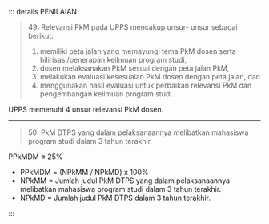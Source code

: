 ::: details PENILAIAN

> 49: Relevansi PkM pada UPPS mencakup unsur- unsur sebagai berikut:
>
> 1. memiliki peta jalan yang memayungi tema PkM dosen serta hilirisasi/penerapan keilmuan program studi,
> 1. dosen melaksanakan PkM sesuai dengan peta jalan PkM,
> 1. melakukan evaluasi kesesuaian PkM dosen dengan peta jalan, dan
> 1. menggunakan hasil evaluasi untuk perbaikan relevansi PkM dan pengembangan keilmuan program studi.

UPPS memenuhi 4 unsur relevansi PkM dosen.

---

> 50: PkM DTPS yang dalam pelaksanaannya melibatkan mahasiswa program studi dalam 3 tahun terakhir.

PPkMDM ≥ 25%

- PPkMDM = (NPkMM / NPkMD) x 100%
- NPkMM = Jumlah judul PkM DTPS yang dalam pelaksanaannya melibatkan mahasiswa program studi dalam 3 tahun terakhir.
- NPkMD = Jumlah judul PkM DTPS dalam 3 tahun terakhir.

:::
